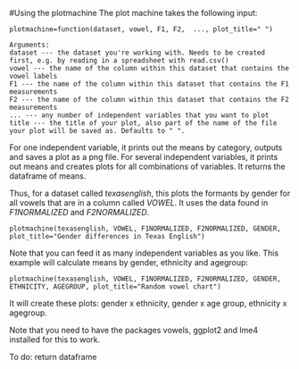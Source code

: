 #Using the plotmachine
The plot machine takes the following input:

    plotmachine=function(dataset, vowel, F1, F2,  ..., plot_title=" ") 
    
    Arguments:
    dataset --- the dataset you're working with. Needs to be created first, e.g. by reading in a spreadsheet with read.csv()
    vowel --- the name of the column within this dataset that contains the vowel labels
    F1 --- the name of the column within this dataset that contains the F1 measurements
    F2 --- the name of the column within this dataset that contains the F2 measurements
    ... --- any number of independent variables that you want to plot 
    title --- the title of your plot, also part of the name of the file your plot will be saved as. Defaults to " ".

For one independent variable, it prints out the means by category, outputs and saves a plot as a png file. For several independent variables, it prints out means and creates plots for all combinations of variables. It returns the dataframe of means.

Thus, for a dataset called *texasenglish*, this plots the formants by gender for all vowels that are in a column called *VOWEL*. It uses the data found in *F1NORMALIZED* and *F2NORMALIZED*.

    plotmachine(texasenglish, VOWEL, F1NORMALIZED, F2NORMALIZED, GENDER, plot_title="Gender differences in Texas English")

Note that you can feed it as many independent variables as you like. This example will calculate means by gender, ethnicity and agegroup: 
    
    plotmachine(texasenglish, VOWEL, F1NORMALIZED, F2NORMALIZED, GENDER, ETHNICITY, AGEGROUP, plot_title="Random vowel chart")

It will create these plots: gender x ethnicity, gender x age group, ethnicity x agegroup. 

Note that you need to have the packages vowels, ggplot2 and lme4 installed for this to work. 

To do: return dataframe
